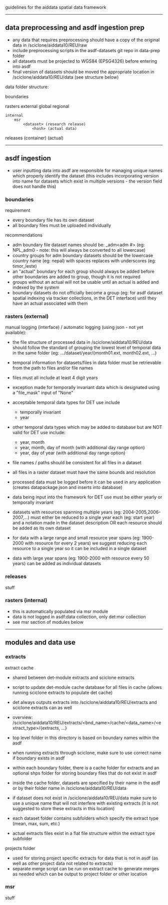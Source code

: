 guidelines for the aiddata spatial data framework


--------------------------------------------------
## data preprocessing and asdf ingestion prep

- any data that requires preprocessing should have a copy of the original data in /sciclone/aiddata10/REU/raw
- include preprocessing scripts in the asdf-datasets git repo in data-prep folder
- all datasets must be projected to WGS84 (EPSG4326) before entering into asdf
- final version of datasets should be moved the appropriate location in /sciclone/aiddata10/REU/data (see structure below)

data folder structure: 

boundaries
    <dataset>

rasters
    external
        global
            <dataset>
        regional
            <dataset>

    internal
        msr
            <dataset> (research release)
                <hash> (actual data)

releases
    <dataset> (container)
        <dataset> (actual)


--------------------------------------------------
## asdf ingestion

- user inputting data into asdf are responsible for managing unique names which properly identify the dataset (this includes incorporating version into name for datasets which exist in multiple versions - the version field does not handle this)


### boundaries

requirement
- every boundary file has its own dataset
- all boundary files must be uploaded individually

recommendations
- adm boundary file dataset names should be: <country ISO3>_adm<adm #> (eg: NPL_adm0 - note: this will always be converted to all lowercase)
- country groups for adm boundary datasets should be the lowercase country name (eg: nepal) with spaces replaces with underscores (eg: timor_leste)
- an "actual" boundary for each group should always be added before other boundaries are added to group, though it is not required 
- groups without an actual will not be usable until an actual is added and indexed by the system
- boundary datasets do not officially become a group (eg: for asdf dataset spatial indexing via tracker collections, in the DET interface) until they have an actual associated with them


### rasters (external)

manual logging (interface) / automatic logging (using json - not yet available):

- the file structure of processed data in /sciclone/aiddata10/REU/data should follow the standard of grouping the lowest level of temporal data in the same folder (eg: .../dataset/year/{month01.ext, month02.ext, ...)

- temporal information for datasets/files in data folder must be retrievable from the path to files and/or file names
- files must all include at least 4 digit years
- exception made for temporally invariant data which is designated using a "file_mask" input of "None"

- acceptable temporal data types for DET use include 
    - temporally invariant
    - year
- other temporal data types which may be added to database but are NOT valid for DET use include:
    - year, month
    - year, month, day of month (with additional day range option)
    - year, day of year (with additional day range option)

- file names / paths should be consistent for all files in a dataset
- all files in a raster dataset must have the same bounds and resolution

- processed data must be logged before it can be used in any application (creates datapackage.json and inserts into database)


- data being input into the framework for DET use must be either yearly or temporally invariant
- datasets with resources spanning multiple years (eg: 2004-2005,2006-2007,...) must either be reduced to a single year each (eg: start year) and a notation made in the dataset description OR each resource should be added as its own dataset 
- for data with a large range and small resource year spans (eg: 1900-2000 with resource for every 2 years) we suggest reducing each resource to a single year so it can be included in a single dataset
- data with large year spans (eg: 1900-2000 with resource every 50 years) can be added as individual datasets


### releases

stuff


### rasters (internal)

- this is automatically populated via msr module
- data is not logged in asdf:data collection, only det:msr collection
- see msr section of modules below


--------------------------------------------------
## modules and data use


### extracts

extract cache

- shared between det-module extracts and sciclone extracts
- script to update det-module cache database for all files in cache (allows running sciclone extracts to populate det cache)
- det always outputs extracts into /sciclone/aiddata10/REU/extracts and sciclone extracts can as well


- overview: /sciclone/aiddata10/REU/extracts/<bnd_name>/cache/<data_name>/<extract_type>/{extracts, ...}

- top level folder in this directory is based on boundary names within the asdf
- when running extracts through sciclone, make sure to use correct name if boundary exists in asdf
- within each boundary folder, there is a cache folder for extracts and an optional shps folder for storing boundary files that do not exist in asdf

- inside the cache folder, datasets are specified by their name in the asdf or by their folder name in /sciclone/aiddata10/REU/data 
- if dataset does not exist in /sciclone/aiddata10/REU/data make sure to use a unique name that will not interfere with existing extracts (it is not suggested to store these extracts in this location)

- each dataset folder contains subfolders which specify the extract type (mean, max, sum, etc.)
- actual extracts files exist in a flat file structure within the extract type subfolder


projects folder

- used for storing project specific extracts for data that is not in asdf (as well as other project data not related to extracts)
- separate merge script can be run on extract cache to generate merges as needed which can be output to project folder or other location


### msr

stuff

